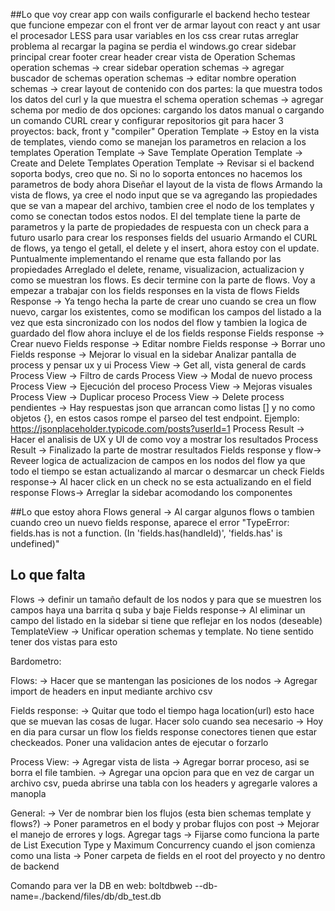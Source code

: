 ##Lo que voy
crear app con wails
configurarle el backend hecho
testear que funcione
empezar con el front ver de armar layout con react y ant
usar el procesador LESS para usar variables en los css
crear rutas
arreglar problema al recargar la pagina se perdia el windows.go
crear sidebar principal
crear footer
crear header
crear vista de Operation Schemas
operation schemas -> crear sidebar
operation schemas -> agregar buscador de schemas
operation schemas -> editar nombre
operation schemas -> crear layout de contenido con dos partes: la que muestra todos los datos del curl y la que muestra el schema
operation schemas -> agregar schema por medio de dos opciones: cargando los datos manual o cargando un comando CURL
crear y configurar repositorios git para hacer 3 proyectos: back, front y "compiler"
Operation Template -> Estoy en la vista de templates, viendo como se manejan los parametros en relacion a los templates
Operation Template -> Save Template
Operation Template -> Create and Delete Templates
Operation Template -> Revisar si el backend soporta bodys, creo que no. Si no lo soporta entonces no hacemos los parametros de body ahora
Diseñar el layout de la vista de flows
Armando la vista de flows, ya cree el nodo input que se va agregando las propiedades que se van a mapear del archivo, tambien cree el nodo de los templates y como se conectan todos estos nodos. El del template tiene la parte de parametros y la parte de propiedades de respuesta con un check para a futuro usarlo para crear los responses fields del usuario
Armando el CURL de flows, ya tengo el getall, el delete y el insert, ahora estoy con el update. Puntualmente implementando el rename que esta fallando por las propiedades
Arreglado el delete, rename, visualizacion, actualizacion y como se muestran los flows. Es decir termine con la parte de flows.
Voy a empezar a trabajar con los fields responses en la vista de flows
Fields Response -> Ya tengo hecha la parte de crear uno cuando se crea un flow nuevo, cargar los existentes, como se modifican los campos del listado a la vez que esta sincronizado con los nodos del flow y tambien la logica de guardado del flow ahora incluye el de los fields response
Fields response -> Crear nuevo
Fields response -> Editar nombre
Fields response -> Borrar uno
Fields response -> Mejorar lo visual en la sidebar
Analizar pantalla de process y pensar ux y ui
Process View -> Get all, vista general de cards
Process View -> Filtro de cards
Process View -> Modal de nuevo process
Process View -> Ejecución del proceso
Process View -> Mejoras visuales
Process View -> Duplicar proceso
Process View -> Delete process pendientes
-> Hay respuestas json que arrancan como listas [] y no como objetos {}, en estos casos rompe el parseo del test endpoint. Ejemplo: https://jsonplaceholder.typicode.com/posts?userId=1
Process Result -> Hacer el analisis de UX y UI de como voy a mostrar los resultados
Process Result -> Finalizado la parte de mostrar resultados
Fields response y flow-> Reveer logica de actualizacion de campos en los nodos del flow ya que todo el tiempo se estan actualizando al marcar o desmarcar un check
Fields response-> Al hacer click en un check no se esta actualizando en el field response
Flows-> Arreglar la sidebar acomodando los componentes

##Lo que estoy ahora
Flows general -> Al cargar algunos flows o tambien cuando creo un nuevo fields response, aparece el error "TypeError: fields.has is not a function. (In 'fields.has(handleId)', 'fields.has' is undefined)"

## Lo que falta
Flows -> definir un tamaño default de los nodos y para que se muestren los campos haya una barrita q suba y baje
Fields response-> Al eliminar un campo del listado en la sidebar si tiene que reflejar en los nodos (deseable)
TemplateView -> Unificar operation schemas y template. No tiene sentido tener dos vistas para esto


Bardometro:

Flows:
    -> Hacer que se mantengan las posiciones de los nodos
    -> Agregar import de headers en input mediante archivo csv

Fields response:
    -> Quitar que todo el tiempo haga location(url) esto hace que se muevan las cosas de lugar. Hacer solo cuando sea necesario
    -> Hoy en dia para cursar un flow los fields response conectores tienen que estar checkeados. Poner una validacion antes de ejecutar o forzarlo

Process View:
    -> Agregar vista de lista
    -> Agregar borrar proceso, asi se borra el file tambien.
    -> Agregar una opcion para que en vez de cargar un archivo csv, pueda abrirse una tabla con los headers y agregarle valores a manopla

General:
    -> Ver de nombrar bien los flujos (esta bien schemas template y flows?)
    -> Poner parametros en el body y probar flujos con post
    -> Mejorar el manejo de errores y logs. Agregar tags 
    -> Fijarse como funciona la parte de List Execution Type y Maximum Concurrency cuando el json comienza como una lista
    -> Poner carpeta de fields en el root del proyecto y no dentro de backend


Comando para ver la DB en web:
boltdbweb --db-name=./backend/files/db/db_test.db